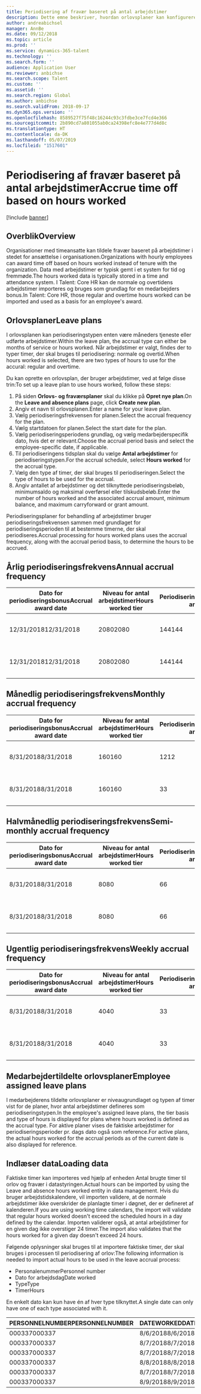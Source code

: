 ```yaml
---
title: Periodisering af fravær baseret på antal arbejdstimer
description: Dette emne beskriver, hvordan orlovsplaner kan konfigureres til at periodisere fravær baseret på timearbejde.
author: andreabichsel
manager: AnnBe
ms.date: 09/12/2018
ms.topic: article
ms.prod: ''
ms.service: dynamics-365-talent
ms.technology: ''
ms.search.form: ''
audience: Application User
ms.reviewer: anbichse
ms.search.scope: Talent
ms.custom: ''
ms.assetid: ''
ms.search.region: Global
ms.author: anbichse
ms.search.validFrom: 2018-09-17
ms.dyn365.ops.version: ''
ms.openlocfilehash: 8589527f75f48c16244c93c3fdbe3ce7fcd4e366
ms.sourcegitcommit: 2b890cd7a801055ab0ca24398efc8e4e777d4d8c
ms.translationtype: HT
ms.contentlocale: da-DK
ms.lasthandoff: 05/07/2019
ms.locfileid: "1517601"
---
```

# <a name="accrue-time-off-based-on-hours-worked"></a><span data-ttu-id="0a899-103">Periodisering af fravær baseret på antal arbejdstimer</span><span class="sxs-lookup"><span data-stu-id="0a899-103">Accrue time off based on hours worked</span></span>

[!include [banner](includes/banner.md)]


## <a name="overview"></a><span data-ttu-id="0a899-104">Overblik</span><span class="sxs-lookup"><span data-stu-id="0a899-104">Overview</span></span>

<span data-ttu-id="0a899-105">Organisationer med timeansatte kan tildele fravær baseret på arbejdstimer i stedet for ansættelse i organisationen.</span><span class="sxs-lookup"><span data-stu-id="0a899-105">Organizations with hourly employees can award time off based on hours worked instead of tenure with the organization.</span></span> <span data-ttu-id="0a899-106">Data med arbejdstimer er typisk gemt i et system for tid og fremmøde.</span><span class="sxs-lookup"><span data-stu-id="0a899-106">The hours worked data is typically stored in a time and attendance system.</span></span> <span data-ttu-id="0a899-107">I Talent: Core HR kan de normale og overtidens arbejdstimer importeres og bruges som grundlag for en medarbejders bonus.</span><span class="sxs-lookup"><span data-stu-id="0a899-107">In Talent: Core HR, those regular and overtime hours worked can be imported and used as a basis for an employee's award.</span></span>

## <a name="leave-plans"></a><span data-ttu-id="0a899-108">Orlovsplaner</span><span class="sxs-lookup"><span data-stu-id="0a899-108">Leave plans</span></span>

<span data-ttu-id="0a899-109">I orlovsplanen kan periodiseringstypen enten være måneders tjeneste eller udførte arbejdstimer.</span><span class="sxs-lookup"><span data-stu-id="0a899-109">Within the leave plan, the accrual type can either be months of service or hours worked.</span></span> <span data-ttu-id="0a899-110">Når arbejdstimer er valgt, findes der to typer timer, der skal bruges til periodisering: normale og overtid.</span><span class="sxs-lookup"><span data-stu-id="0a899-110">When hours worked is selected, there are two types of hours to use for the accural: regular and overtime.</span></span>

<span data-ttu-id="0a899-111">Du kan oprette en orlovsplan, der bruger arbejdstimer, ved at følge disse trin:</span><span class="sxs-lookup"><span data-stu-id="0a899-111">To set up a leave plan to use hours worked, follow these steps:</span></span>

1. <span data-ttu-id="0a899-112">På siden **Orlovs- og fraværsplaner** skal du klikke på **Opret nye plan**.</span><span class="sxs-lookup"><span data-stu-id="0a899-112">On the **Leave and absence plans** page, click **Create new plan**.</span></span>
2. <span data-ttu-id="0a899-113">Angiv et navn til orlovsplanen.</span><span class="sxs-lookup"><span data-stu-id="0a899-113">Enter a name for your leave plan.</span></span>
3. <span data-ttu-id="0a899-114">Vælg periodiseringsfrekvensen for planen.</span><span class="sxs-lookup"><span data-stu-id="0a899-114">Select the accrual frequency for the plan.</span></span>
5. <span data-ttu-id="0a899-115">Vælg startdatoen for planen.</span><span class="sxs-lookup"><span data-stu-id="0a899-115">Select the start date for the plan.</span></span>
6. <span data-ttu-id="0a899-116">Vælg periodiseringsperiodens grundlag, og vælg medarbejderspecifik dato, hvis det er relevant.</span><span class="sxs-lookup"><span data-stu-id="0a899-116">Choose the accrual period basis and select the employee-specific date, if applicable.</span></span>
7. <span data-ttu-id="0a899-117">Til periodiseringens tidsplan skal du vælge **Antal arbejdstimer** for periodiseringstypen.</span><span class="sxs-lookup"><span data-stu-id="0a899-117">For the accrual schedule, select **Hours worked** for the accrual type.</span></span>
8. <span data-ttu-id="0a899-118">Vælg den type af timer, der skal bruges til periodiseringen.</span><span class="sxs-lookup"><span data-stu-id="0a899-118">Select the type of hours to be used for the accrual.</span></span>
9. <span data-ttu-id="0a899-119">Angiv antallet af arbejdstimer og det tilknyttede periodiseringsbeløb, minimumsaldo og maksimal overførsel eller tilskudsbeløb.</span><span class="sxs-lookup"><span data-stu-id="0a899-119">Enter the number of hours worked and the associated accrual amount, minimum balance, and maximum carryforward or grant amount.</span></span>

<span data-ttu-id="0a899-120">Periodiseringsplaner for behandling af arbejdstimer bruger periodiseringsfrekvensen sammen med grundlaget for periodiseringsperioden til at bestemme timerne, der skal periodiseres.</span><span class="sxs-lookup"><span data-stu-id="0a899-120">Accrual processing for hours worked plans uses the accrual frequency, along with the accrual period basis, to determine the hours to be accrued.</span></span>

## <a name="annual-accrual-frequency"></a><span data-ttu-id="0a899-121">Årlig periodiseringsfrekvens</span><span class="sxs-lookup"><span data-stu-id="0a899-121">Annual accrual frequency</span></span>

| <span data-ttu-id="0a899-122">Dato for periodiseringsbonus</span><span class="sxs-lookup"><span data-stu-id="0a899-122">Accrual award date</span></span>    | <span data-ttu-id="0a899-123">Niveau for antal arbejdstimer</span><span class="sxs-lookup"><span data-stu-id="0a899-123">Hours worked tier</span></span>    | <span data-ttu-id="0a899-124">Periodiseringsbeløb</span><span class="sxs-lookup"><span data-stu-id="0a899-124">Accrual amount</span></span>        | <span data-ttu-id="0a899-125">Datoer for antal arbejdstimer</span><span class="sxs-lookup"><span data-stu-id="0a899-125">Hours worked dates</span></span>   | <span data-ttu-id="0a899-126">Faktiske antal arbejdstimer</span><span class="sxs-lookup"><span data-stu-id="0a899-126">Hours worked actuals</span></span>| <span data-ttu-id="0a899-127">Bonus</span><span class="sxs-lookup"><span data-stu-id="0a899-127">Award</span></span>               |
| --------------------- | -------------------- | --------------------- | -------------------- |-------------------- |-------------------- |
| <span data-ttu-id="0a899-128">12/31/2018</span><span class="sxs-lookup"><span data-stu-id="0a899-128">12/31/2018</span></span>            | <span data-ttu-id="0a899-129">2080</span><span class="sxs-lookup"><span data-stu-id="0a899-129">2080</span></span>                 | <span data-ttu-id="0a899-130">144</span><span class="sxs-lookup"><span data-stu-id="0a899-130">144</span></span>                   | <span data-ttu-id="0a899-131">01-01-2018 til 31-12-2018</span><span class="sxs-lookup"><span data-stu-id="0a899-131">1/1/2018-12/31/2018</span></span>  | <span data-ttu-id="0a899-132">2085</span><span class="sxs-lookup"><span data-stu-id="0a899-132">2085</span></span>                | <span data-ttu-id="0a899-133">144</span><span class="sxs-lookup"><span data-stu-id="0a899-133">144</span></span>                 |        
| <span data-ttu-id="0a899-134">12/31/2018</span><span class="sxs-lookup"><span data-stu-id="0a899-134">12/31/2018</span></span>            | <span data-ttu-id="0a899-135">2080</span><span class="sxs-lookup"><span data-stu-id="0a899-135">2080</span></span>                 | <span data-ttu-id="0a899-136">144</span><span class="sxs-lookup"><span data-stu-id="0a899-136">144</span></span>                   | <span data-ttu-id="0a899-137">01-01-2018 til 31-12-2018</span><span class="sxs-lookup"><span data-stu-id="0a899-137">1/1/2018-12/31/2018</span></span>  | <span data-ttu-id="0a899-138">2000</span><span class="sxs-lookup"><span data-stu-id="0a899-138">2000</span></span>                | <span data-ttu-id="0a899-139">0</span><span class="sxs-lookup"><span data-stu-id="0a899-139">0</span></span>                 |


## <a name="monthly-accrual-frequency"></a><span data-ttu-id="0a899-140">Månedlig periodiseringsfrekvens</span><span class="sxs-lookup"><span data-stu-id="0a899-140">Monthly accrual frequency</span></span>

| <span data-ttu-id="0a899-141">Dato for periodiseringsbonus</span><span class="sxs-lookup"><span data-stu-id="0a899-141">Accrual award date</span></span>    | <span data-ttu-id="0a899-142">Niveau for antal arbejdstimer</span><span class="sxs-lookup"><span data-stu-id="0a899-142">Hours worked tier</span></span>    | <span data-ttu-id="0a899-143">Periodiseringsbeløb</span><span class="sxs-lookup"><span data-stu-id="0a899-143">Accrual amount</span></span>        | <span data-ttu-id="0a899-144">Datoer for antal arbejdstimer</span><span class="sxs-lookup"><span data-stu-id="0a899-144">Hours worked dates</span></span>   | <span data-ttu-id="0a899-145">Faktiske antal arbejdstimer</span><span class="sxs-lookup"><span data-stu-id="0a899-145">Hours worked actuals</span></span>| <span data-ttu-id="0a899-146">Bonus</span><span class="sxs-lookup"><span data-stu-id="0a899-146">Award</span></span>               |
| --------------------- | -------------------- | --------------------- | -------------------- |-------------------- |-------------------- |
| <span data-ttu-id="0a899-147">8/31/2018</span><span class="sxs-lookup"><span data-stu-id="0a899-147">8/31/2018</span></span>             | <span data-ttu-id="0a899-148">160</span><span class="sxs-lookup"><span data-stu-id="0a899-148">160</span></span>                  | <span data-ttu-id="0a899-149">12</span><span class="sxs-lookup"><span data-stu-id="0a899-149">12</span></span>                    | <span data-ttu-id="0a899-150">01-08-2018 til 31-08-2018</span><span class="sxs-lookup"><span data-stu-id="0a899-150">8/1/2018-8/31/2018</span></span>   | <span data-ttu-id="0a899-151">184</span><span class="sxs-lookup"><span data-stu-id="0a899-151">184</span></span>                 | <span data-ttu-id="0a899-152">12</span><span class="sxs-lookup"><span data-stu-id="0a899-152">12</span></span>                  |        
| <span data-ttu-id="0a899-153">8/31/2018</span><span class="sxs-lookup"><span data-stu-id="0a899-153">8/31/2018</span></span>             | <span data-ttu-id="0a899-154">160</span><span class="sxs-lookup"><span data-stu-id="0a899-154">160</span></span>                  | <span data-ttu-id="0a899-155">3</span><span class="sxs-lookup"><span data-stu-id="0a899-155">3</span></span>                     | <span data-ttu-id="0a899-156">01-08-2018 til 31-08-2018</span><span class="sxs-lookup"><span data-stu-id="0a899-156">8/1/2018-8/31/2018</span></span>   | <span data-ttu-id="0a899-157">184</span><span class="sxs-lookup"><span data-stu-id="0a899-157">184</span></span>                 | <span data-ttu-id="0a899-158">3</span><span class="sxs-lookup"><span data-stu-id="0a899-158">3</span></span>                   |

## <a name="semi-monthly-accrual-frequency"></a><span data-ttu-id="0a899-159">Halvmånedlig periodiseringsfrekvens</span><span class="sxs-lookup"><span data-stu-id="0a899-159">Semi-monthly accrual frequency</span></span>

| <span data-ttu-id="0a899-160">Dato for periodiseringsbonus</span><span class="sxs-lookup"><span data-stu-id="0a899-160">Accrual award date</span></span>    | <span data-ttu-id="0a899-161">Niveau for antal arbejdstimer</span><span class="sxs-lookup"><span data-stu-id="0a899-161">Hours worked tier</span></span>    | <span data-ttu-id="0a899-162">Periodiseringsbeløb</span><span class="sxs-lookup"><span data-stu-id="0a899-162">Accrual amount</span></span>        | <span data-ttu-id="0a899-163">Datoer for antal arbejdstimer</span><span class="sxs-lookup"><span data-stu-id="0a899-163">Hours worked dates</span></span>   | <span data-ttu-id="0a899-164">Faktiske antal arbejdstimer</span><span class="sxs-lookup"><span data-stu-id="0a899-164">Hours worked actuals</span></span>| <span data-ttu-id="0a899-165">Bonus</span><span class="sxs-lookup"><span data-stu-id="0a899-165">Award</span></span>               |
| --------------------- | -------------------- | --------------------- | -------------------- |-------------------- |-------------------- |
| <span data-ttu-id="0a899-166">8/31/2018</span><span class="sxs-lookup"><span data-stu-id="0a899-166">8/31/2018</span></span>             | <span data-ttu-id="0a899-167">80</span><span class="sxs-lookup"><span data-stu-id="0a899-167">80</span></span>                   | <span data-ttu-id="0a899-168">6</span><span class="sxs-lookup"><span data-stu-id="0a899-168">6</span></span>                     | <span data-ttu-id="0a899-169">16-08-2018 til 31-08-2018</span><span class="sxs-lookup"><span data-stu-id="0a899-169">8/16/2018-8/31/2018</span></span>  | <span data-ttu-id="0a899-170">81</span><span class="sxs-lookup"><span data-stu-id="0a899-170">81</span></span>                  | <span data-ttu-id="0a899-171">6</span><span class="sxs-lookup"><span data-stu-id="0a899-171">6</span></span>                  |        
| <span data-ttu-id="0a899-172">8/31/2018</span><span class="sxs-lookup"><span data-stu-id="0a899-172">8/31/2018</span></span>             | <span data-ttu-id="0a899-173">80</span><span class="sxs-lookup"><span data-stu-id="0a899-173">80</span></span>                   | <span data-ttu-id="0a899-174">6</span><span class="sxs-lookup"><span data-stu-id="0a899-174">6</span></span>                     | <span data-ttu-id="0a899-175">16-08-2018 til 31-08-2018</span><span class="sxs-lookup"><span data-stu-id="0a899-175">8/16/2018-8/31/2018</span></span>  | <span data-ttu-id="0a899-176">75</span><span class="sxs-lookup"><span data-stu-id="0a899-176">75</span></span>                  | <span data-ttu-id="0a899-177">0</span><span class="sxs-lookup"><span data-stu-id="0a899-177">0</span></span>                   |

## <a name="weekly-accrual-frequency"></a><span data-ttu-id="0a899-178">Ugentlig periodiseringsfrekvens</span><span class="sxs-lookup"><span data-stu-id="0a899-178">Weekly accrual frequency</span></span>

| <span data-ttu-id="0a899-179">Dato for periodiseringsbonus</span><span class="sxs-lookup"><span data-stu-id="0a899-179">Accrual award date</span></span>    | <span data-ttu-id="0a899-180">Niveau for antal arbejdstimer</span><span class="sxs-lookup"><span data-stu-id="0a899-180">Hours worked tier</span></span>    | <span data-ttu-id="0a899-181">Periodiseringsbeløb</span><span class="sxs-lookup"><span data-stu-id="0a899-181">Accrual amount</span></span>        | <span data-ttu-id="0a899-182">Datoer for antal arbejdstimer</span><span class="sxs-lookup"><span data-stu-id="0a899-182">Hours worked dates</span></span>   | <span data-ttu-id="0a899-183">Faktiske antal arbejdstimer</span><span class="sxs-lookup"><span data-stu-id="0a899-183">Hours worked actuals</span></span>| <span data-ttu-id="0a899-184">Bonus</span><span class="sxs-lookup"><span data-stu-id="0a899-184">Award</span></span>               |
| --------------------- | -------------------- | --------------------- | -------------------- |-------------------- |-------------------- |
| <span data-ttu-id="0a899-185">8/31/2018</span><span class="sxs-lookup"><span data-stu-id="0a899-185">8/31/2018</span></span>             | <span data-ttu-id="0a899-186">40</span><span class="sxs-lookup"><span data-stu-id="0a899-186">40</span></span>                   | <span data-ttu-id="0a899-187">3</span><span class="sxs-lookup"><span data-stu-id="0a899-187">3</span></span>                     | <span data-ttu-id="0a899-188">27-08-2018 til 31-08-2018</span><span class="sxs-lookup"><span data-stu-id="0a899-188">8/27/2018-8/31/2018</span></span>  | <span data-ttu-id="0a899-189">42</span><span class="sxs-lookup"><span data-stu-id="0a899-189">42</span></span>                  | <span data-ttu-id="0a899-190">3</span><span class="sxs-lookup"><span data-stu-id="0a899-190">3</span></span>                  |        
| <span data-ttu-id="0a899-191">8/31/2018</span><span class="sxs-lookup"><span data-stu-id="0a899-191">8/31/2018</span></span>             | <span data-ttu-id="0a899-192">40</span><span class="sxs-lookup"><span data-stu-id="0a899-192">40</span></span>                   | <span data-ttu-id="0a899-193">3</span><span class="sxs-lookup"><span data-stu-id="0a899-193">3</span></span>                     | <span data-ttu-id="0a899-194">27-08-2018 til 31-08-2018</span><span class="sxs-lookup"><span data-stu-id="0a899-194">8/27/2018-8/31/2018</span></span>  | <span data-ttu-id="0a899-195">35</span><span class="sxs-lookup"><span data-stu-id="0a899-195">35</span></span>                  | <span data-ttu-id="0a899-196">0</span><span class="sxs-lookup"><span data-stu-id="0a899-196">0</span></span>                   |

## <a name="employee-assigned-leave-plans"></a><span data-ttu-id="0a899-197">Medarbejdertildelte orlovsplaner</span><span class="sxs-lookup"><span data-stu-id="0a899-197">Employee assigned leave plans</span></span>

<span data-ttu-id="0a899-198">I medarbejderens tildelte orlovsplaner er niveaugrundlaget og typen af timer vist for de planer, hvor antal arbejdstimer defineres som periodiseringstypen.</span><span class="sxs-lookup"><span data-stu-id="0a899-198">In the employee's assigned leave plans, the tier basis and type of hours is displayed for plans where hours worked is defined as the accrual type.</span></span> <span data-ttu-id="0a899-199">For aktive planer vises de faktiske arbejdstimer for periodiseringsperioder pr. dags dato også som reference.</span><span class="sxs-lookup"><span data-stu-id="0a899-199">For active plans, the actual hours worked for the accrual periods as of the current date is also displayed for reference.</span></span> 

## <a name="loading-data"></a><span data-ttu-id="0a899-200">Indlæser data</span><span class="sxs-lookup"><span data-stu-id="0a899-200">Loading data</span></span>

<span data-ttu-id="0a899-201">Faktiske timer kan importeres ved hjælp af enheden Antal brugte timer til orlov og fravær i datastyringen.</span><span class="sxs-lookup"><span data-stu-id="0a899-201">Actual hours can be imported by using the Leave and absence hours worked entity in data management.</span></span> <span data-ttu-id="0a899-202">Hvis du bruger arbejdstidskalendere, vil importen validere, at de normale arbejdstimer ikke overskrider de planlagte timer i døgnet, der er defineret af kalenderen.</span><span class="sxs-lookup"><span data-stu-id="0a899-202">If you are using working time calendars, the import will validate that regular hours worked doesn't exceed the scheduled hours in a day defined by the calendar.</span></span> <span data-ttu-id="0a899-203">Importen validerer også, at antal arbejdstimer for en given dag ikke overstiger 24 timer.</span><span class="sxs-lookup"><span data-stu-id="0a899-203">The import also validates that the hours worked for a given day doesn't exceed 24 hours.</span></span> 

<span data-ttu-id="0a899-204">Følgende oplysninger skal bruges til at importere faktiske timer, der skal bruges i processen til periodisering af orlov:</span><span class="sxs-lookup"><span data-stu-id="0a899-204">The following information is needed to import actual hours to be used in the leave accrual process:</span></span>

+ <span data-ttu-id="0a899-205">Personalenummer</span><span class="sxs-lookup"><span data-stu-id="0a899-205">Personnel number</span></span> 
+ <span data-ttu-id="0a899-206">Dato for arbejdsdag</span><span class="sxs-lookup"><span data-stu-id="0a899-206">Date worked</span></span>
+ <span data-ttu-id="0a899-207">Type</span><span class="sxs-lookup"><span data-stu-id="0a899-207">Type</span></span>
+ <span data-ttu-id="0a899-208">Timer</span><span class="sxs-lookup"><span data-stu-id="0a899-208">Hours</span></span>

<span data-ttu-id="0a899-209">En enkelt dato kan kun have én af hver type tilknyttet.</span><span class="sxs-lookup"><span data-stu-id="0a899-209">A single date can only have one of each type associated with it.</span></span>

| <span data-ttu-id="0a899-210">PERSONNELNUMBER</span><span class="sxs-lookup"><span data-stu-id="0a899-210">PERSONNELNUMBER</span></span>       | <span data-ttu-id="0a899-211">DATEWORKED</span><span class="sxs-lookup"><span data-stu-id="0a899-211">DATEWORKED</span></span>           | <span data-ttu-id="0a899-212">TYPE</span><span class="sxs-lookup"><span data-stu-id="0a899-212">TYPE</span></span>                  | <span data-ttu-id="0a899-213">HOURS</span><span class="sxs-lookup"><span data-stu-id="0a899-213">HOURS</span></span>                |
| --------------------- | -------------------- | --------------------- | -------------------- |
| <span data-ttu-id="0a899-214">000337</span><span class="sxs-lookup"><span data-stu-id="0a899-214">000337</span></span>                | <span data-ttu-id="0a899-215">8/6/2018</span><span class="sxs-lookup"><span data-stu-id="0a899-215">8/6/2018</span></span>             | <span data-ttu-id="0a899-216">Regulær</span><span class="sxs-lookup"><span data-stu-id="0a899-216">Regular</span></span>               | <span data-ttu-id="0a899-217">8</span><span class="sxs-lookup"><span data-stu-id="0a899-217">8</span></span>                    |       
| <span data-ttu-id="0a899-218">000337</span><span class="sxs-lookup"><span data-stu-id="0a899-218">000337</span></span>                | <span data-ttu-id="0a899-219">8/7/2018</span><span class="sxs-lookup"><span data-stu-id="0a899-219">8/7/2018</span></span>             | <span data-ttu-id="0a899-220">Regulær</span><span class="sxs-lookup"><span data-stu-id="0a899-220">Regular</span></span>               | <span data-ttu-id="0a899-221">8</span><span class="sxs-lookup"><span data-stu-id="0a899-221">8</span></span>                    |
| <span data-ttu-id="0a899-222">000337</span><span class="sxs-lookup"><span data-stu-id="0a899-222">000337</span></span>                | <span data-ttu-id="0a899-223">8/7/2018</span><span class="sxs-lookup"><span data-stu-id="0a899-223">8/7/2018</span></span>             | <span data-ttu-id="0a899-224">Overtid</span><span class="sxs-lookup"><span data-stu-id="0a899-224">Overtime</span></span>              | <span data-ttu-id="0a899-225">3</span><span class="sxs-lookup"><span data-stu-id="0a899-225">3</span></span>                    |
| <span data-ttu-id="0a899-226">000337</span><span class="sxs-lookup"><span data-stu-id="0a899-226">000337</span></span>                | <span data-ttu-id="0a899-227">8/8/2018</span><span class="sxs-lookup"><span data-stu-id="0a899-227">8/8/2018</span></span>             | <span data-ttu-id="0a899-228">Regulær</span><span class="sxs-lookup"><span data-stu-id="0a899-228">Regular</span></span>               | <span data-ttu-id="0a899-229">8</span><span class="sxs-lookup"><span data-stu-id="0a899-229">8</span></span>                    |
| <span data-ttu-id="0a899-230">000337</span><span class="sxs-lookup"><span data-stu-id="0a899-230">000337</span></span>                | <span data-ttu-id="0a899-231">8/7/2018</span><span class="sxs-lookup"><span data-stu-id="0a899-231">8/7/2018</span></span>             | <span data-ttu-id="0a899-232">Regulær</span><span class="sxs-lookup"><span data-stu-id="0a899-232">Regular</span></span>               | <span data-ttu-id="0a899-233">8</span><span class="sxs-lookup"><span data-stu-id="0a899-233">8</span></span>                    |
| <span data-ttu-id="0a899-234">000337</span><span class="sxs-lookup"><span data-stu-id="0a899-234">000337</span></span>                | <span data-ttu-id="0a899-235">8/9/2018</span><span class="sxs-lookup"><span data-stu-id="0a899-235">8/9/2018</span></span>             | <span data-ttu-id="0a899-236">Regulær</span><span class="sxs-lookup"><span data-stu-id="0a899-236">Regular</span></span>               | <span data-ttu-id="0a899-237">8</span><span class="sxs-lookup"><span data-stu-id="0a899-237">8</span></span>                    |
